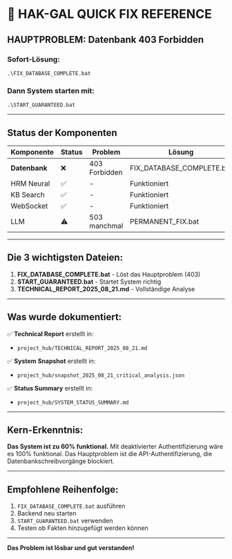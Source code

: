 # 🚨 HAK-GAL QUICK FIX REFERENCE

## HAUPTPROBLEM: Datenbank 403 Forbidden

### Sofort-Lösung:
```batch
.\FIX_DATABASE_COMPLETE.bat
```

### Dann System starten mit:
```batch
.\START_GUARANTEED.bat
```

---

## Status der Komponenten

| Komponente | Status | Problem | Lösung |
|------------|--------|---------|---------|
| **Datenbank** | ❌ | 403 Forbidden | FIX_DATABASE_COMPLETE.bat |
| HRM Neural | ✅ | - | Funktioniert |
| KB Search | ✅ | - | Funktioniert |
| WebSocket | ✅ | - | Funktioniert |
| LLM | ⚠️ | 503 manchmal | PERMANENT_FIX.bat |

---

## Die 3 wichtigsten Dateien:

1. **FIX_DATABASE_COMPLETE.bat** - Löst das Hauptproblem (403)
2. **START_GUARANTEED.bat** - Startet System richtig
3. **TECHNICAL_REPORT_2025_08_21.md** - Vollständige Analyse

---

## Was wurde dokumentiert:

✅ **Technical Report** erstellt in:
- `project_hub/TECHNICAL_REPORT_2025_08_21.md`

✅ **System Snapshot** erstellt in:
- `project_hub/snapshot_2025_08_21_critical_analysis.json`

✅ **Status Summary** erstellt in:
- `project_hub/SYSTEM_STATUS_SUMMARY.md`

---

## Kern-Erkenntnis:

**Das System ist zu 60% funktional.** Mit deaktivierter Authentifizierung wäre es 100% funktional. Das Hauptproblem ist die API-Authentifizierung, die Datenbankschreibvorgänge blockiert.

---

## Empfohlene Reihenfolge:

1. `FIX_DATABASE_COMPLETE.bat` ausführen
2. Backend neu starten
3. `START_GUARANTEED.bat` verwenden
4. Testen ob Fakten hinzugefügt werden können

---

**Das Problem ist lösbar und gut verstanden!**